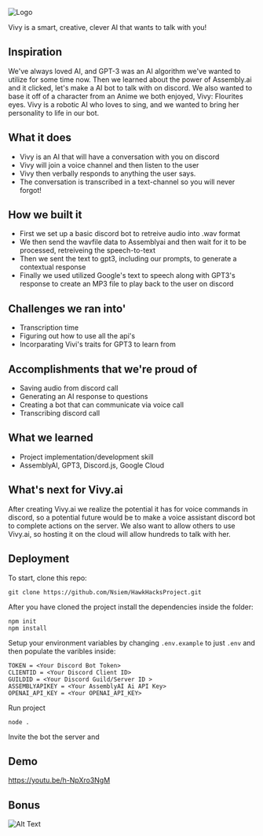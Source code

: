 
![Logo](https://github.com/Nsiem/HawkHacksProject/blob/master/assets/vivyailogo.png)

Vivy is a smart, creative, clever AI that wants to talk with you!
 


## Inspiration
We've always loved AI, and GPT-3 was an AI algorithm we've wanted to utilize for some time now. Then we learned about the power of Assembly.ai and it clicked, let's make a AI bot to talk with on discord. We also wanted to base it off of a character from an Anime we both enjoyed, Vivy: Flourites eyes. Vivy is a robotic AI who loves to sing, and we wanted to bring her personality to life in our bot.


## What it does
- Vivy is an AI that will have a conversation with you on discord
- Vivy will join a voice channel and then listen to the user
- Vivy then verbally responds to anything the user says.
- The conversation is transcribed in a text-channel so you will never forgot!
## How we built it
- First we set up a basic discord bot to retreive audio into .wav format 
- We then send the wavfile data to Assemblyai and then wait for it to be processed, retreiveing the speech-to-text
- Then we sent the text to gpt3, including our prompts, to generate a contextual response
- Finally we used utilized Google's text to speech along with GPT3's response to create an MP3 file to play back to the user on discord


## Challenges we ran into'
- Transcription time 
- Figuring out how to use all the api's
- Incorparating Vivi's traits for GPT3 to learn from 

## Accomplishments that we're proud of
- Saving audio from discord call
- Generating an AI response to questions
- Creating a bot that can communicate via voice call
- Transcribing discord call 



## What we learned
- Project implementation/development skill
- AssemblyAI, GPT3, Discord.js, Google Cloud 
## What's next for Vivy.ai
After creating Vivy.ai we realize the potential it has for voice commands in discord, so a potential future would be to make a voice assistant discord bot to complete actions on the server. We also want to allow others to use Vivy.ai, so hosting it on the cloud will allow hundreds to talk with her.




## Deployment

To start, clone this repo:

```
git clone https://github.com/Nsiem/HawkHacksProject.git
```

After you have cloned the project install the dependencies inside the folder:
```
npm init
npm install
```

Setup your environment variables by changing   ``.env.example`` to just ``.env`` and then populate the varibles inside:
```
TOKEN = <Your Discord Bot Token>
CLIENTID = <Your Discord Client ID>
GUILDID = <Your Discord Guild/Server ID >
ASSEMBLYAPIKEY = <Your AssemblyAI Ai API Key>
OPENAI_API_KEY = <Your OPENAI_API_KEY>
```

Run project 
```
node .
```

Invite the bot the server and 
## Demo 
https://youtu.be/h-NpXro3NgM

## Bonus

![Alt Text](https://c.tenor.com/IVVJbs0N7DcAAAAC/vivy-dance.gif)

